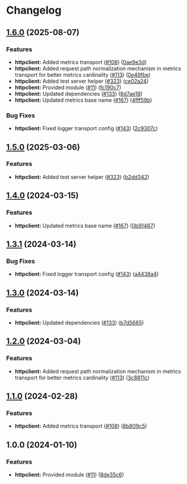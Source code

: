 # Changelog

## [1.6.0](https://github.com/christopher862-dev/yokai/compare/httpclient-v1.5.0...httpclient/v1.6.0) (2025-08-07)


### Features

* **httpclient:** Added metrics transport ([#108](https://github.com/christopher862-dev/yokai/issues/108)) ([0ae9e3d](https://github.com/christopher862-dev/yokai/commit/0ae9e3d47a5c09d204cf0b20c1fdad23cfec9493))
* **httpclient:** Added request path normalization mechanism in metrics transport for better metrics cardinality ([#113](https://github.com/christopher862-dev/yokai/issues/113)) ([0e49fbe](https://github.com/christopher862-dev/yokai/commit/0e49fbec458dfe14567a7e85116d3b01bcfc20f7))
* **httpclient:** Added test server helper ([#323](https://github.com/christopher862-dev/yokai/issues/323)) ([ce02a24](https://github.com/christopher862-dev/yokai/commit/ce02a24139fd4089eab960ae276e1c3b19dff661))
* **httpclient:** Provided module ([#11](https://github.com/christopher862-dev/yokai/issues/11)) ([fc190c7](https://github.com/christopher862-dev/yokai/commit/fc190c7a397e7ce3f1483739d84b53cf95c76b11))
* **httpclient:** Updated dependencies ([#133](https://github.com/christopher862-dev/yokai/issues/133)) ([8d7ae18](https://github.com/christopher862-dev/yokai/commit/8d7ae182048a88b9fc78eb37700b2cec1322f820))
* **httpclient:** Updated metrics base name ([#167](https://github.com/christopher862-dev/yokai/issues/167)) ([4fff59b](https://github.com/christopher862-dev/yokai/commit/4fff59b253d8213e03f4f8093068b3381b088cb7))


### Bug Fixes

* **httpclient:** Fixed logger transport config ([#143](https://github.com/christopher862-dev/yokai/issues/143)) ([2c9307c](https://github.com/christopher862-dev/yokai/commit/2c9307c64bca1b0acb43875f1d2b7dd36871b11c))

## [1.5.0](https://github.com/ankorstore/yokai/compare/httpclient/v1.4.0...httpclient/v1.5.0) (2025-03-06)


### Features

* **httpclient:** Added test server helper ([#323](https://github.com/ankorstore/yokai/issues/323)) ([b2dd342](https://github.com/ankorstore/yokai/commit/b2dd342ecef06b24a290a9723bd839e5032f08cc))

## [1.4.0](https://github.com/ankorstore/yokai/compare/httpclient/v1.3.1...httpclient/v1.4.0) (2024-03-15)


### Features

* **httpclient:** Updated metrics base name ([#167](https://github.com/ankorstore/yokai/issues/167)) ([0b91487](https://github.com/ankorstore/yokai/commit/0b91487c8e8f5a94a3878433fa0fba6380fa02fe))

## [1.3.1](https://github.com/ankorstore/yokai/compare/httpclient/v1.3.0...httpclient/v1.3.1) (2024-03-14)


### Bug Fixes

* **httpclient:** Fixed logger transport config ([#143](https://github.com/ankorstore/yokai/issues/143)) ([a4438a4](https://github.com/ankorstore/yokai/commit/a4438a4cbd9d252e3c15195c141524c7ef816590))

## [1.3.0](https://github.com/ankorstore/yokai/compare/httpclient/v1.2.0...httpclient/v1.3.0) (2024-03-14)


### Features

* **httpclient:** Updated dependencies ([#133](https://github.com/ankorstore/yokai/issues/133)) ([b7d5665](https://github.com/ankorstore/yokai/commit/b7d5665bf38aea0823f6739930d5fbc352b50903))

## [1.2.0](https://github.com/ankorstore/yokai/compare/httpclient/v1.1.0...httpclient/v1.2.0) (2024-03-04)


### Features

* **httpclient:** Added request path normalization mechanism in metrics transport for better metrics cardinality ([#113](https://github.com/ankorstore/yokai/issues/113)) ([3c8811c](https://github.com/ankorstore/yokai/commit/3c8811c878c0d446d4ca307254ab49d0b9cb40b2))

## [1.1.0](https://github.com/ankorstore/yokai/compare/httpclient/v1.0.0...httpclient/v1.1.0) (2024-02-28)


### Features

* **httpclient:** Added metrics transport ([#108](https://github.com/ankorstore/yokai/issues/108)) ([8b809c5](https://github.com/ankorstore/yokai/commit/8b809c5a89c848e8862e81fc95f4bb7ba08d7964))

## 1.0.0 (2024-01-10)


### Features

* **httpclient:** Provided module ([#11](https://github.com/ankorstore/yokai/issues/11)) ([8de35c6](https://github.com/ankorstore/yokai/commit/8de35c690182bb373895cbd2cfb67af9b52db962))
